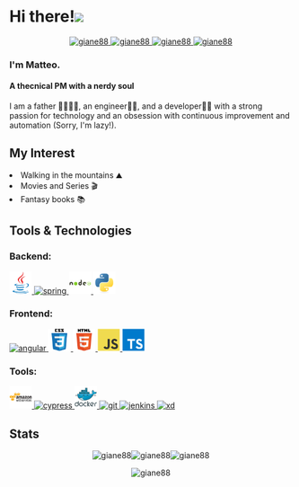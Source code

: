 
<h1>Hi there!<img src="https://media.giphy.com/media/hvRJCLFzcasrR4ia7z/giphy.gif" width="25px"></h1>

<p id="contacts" align="center"> 
    <a href="https://www.linkedin.com/in/matteo-gianello/">
        <img src="https://img.shields.io/badge/LinkedIn-0077B5?style=for-the-badge&logo=linkedin&logoColor=white" alt="giane88"/>
    </a>
    <a href="https://www.instagram.com/giane88/">
        <img src="https://img.shields.io/badge/Instagram-E4405F?style=for-the-badge&logo=instagram&logoColor=white" alt="giane88"/>
    </a>
    <a href="https://www.twitter.com/giane88/">
        <img src="https://img.shields.io/badge/Twitter-1DA1F2?style=for-the-badge&logo=twitter&logoColor=white" alt="giane88"/>
    </a>
    <a href="https://www.hackerrank.com/giane_teo">
        <img src="https://img.shields.io/badge/-Hackerrank-2EC866?style=for-the-badge&logo=HackerRank&logoColor=white" alt="giane88"/>
    </a>
 </p>
 <h3>I'm Matteo.</h3>
 <h4> A thecnical PM with a nerdy soul</h4>
 <p>
I am a father 👨‍👩‍👧‍👦, an engineer👷‍♂️, and a developer🧑‍💻 with a strong passion for technology and an obsession with continuous improvement and automation (Sorry, I'm lazy!).
</p>
<p >
<h2 >My Interest</h2>
<li>Walking in the mountains ⛰️</li>
<li>Movies and Series 🎬</li>
<li>Fantasy books 📚</li>

<h2>Tools & Technologies</h2>
<h3>Backend:</h3>
 <a href="https://www.java.com" target="_blank" rel="noreferrer"> 
    <img src="https://raw.githubusercontent.com/devicons/devicon/master/icons/java/java-original.svg" alt="java" width="40" height="40" background-color="black"/>
 </a>
 <a href="https://spring.io/" target="_blank" rel="noreferrer"> 
    <img src="https://www.vectorlogo.zone/logos/springio/springio-icon.svg" alt="spring" width="40" height="40"/> 
</a>
<a href="https://nodejs.org" target="_blank" rel="noreferrer"> 
    <img src="https://raw.githubusercontent.com/devicons/devicon/master/icons/nodejs/nodejs-original-wordmark.svg" alt="nodejs" width="40" height="40"/> 
</a>  
<a href="https://www.python.org" target="_blank" rel="noreferrer"> 
    <img src="https://raw.githubusercontent.com/devicons/devicon/master/icons/python/python-original.svg" alt="python" width="40" height="40"/> 
</a>
<h3>Frontend:</h3>
<a href="https://angular.io" target="_blank" rel="noreferrer"> 
    <img src="https://angular.io/assets/images/logos/angular/angular.svg" alt="angular" width="40" height="40"/> 
</a>
<a href="https://www.w3schools.com/css/" target="_blank" rel="noreferrer">
    <img src="https://raw.githubusercontent.com/devicons/devicon/master/icons/css3/css3-original-wordmark.svg" alt="css3" width="40" height="40"/> 
</a>
<a href="https://www.w3.org/html/" target="_blank" rel="noreferrer">
    <img src="https://raw.githubusercontent.com/devicons/devicon/master/icons/html5/html5-original-wordmark.svg" alt="html5" width="40" height="40"/> 
</a>
<a href="https://developer.mozilla.org/en-US/docs/Web/JavaScript" target="_blank" rel="noreferrer"> 
    <img src="https://raw.githubusercontent.com/devicons/devicon/master/icons/javascript/javascript-original.svg" alt="javascript" width="40" height="40"/> 
</a>
<a href="https://www.typescriptlang.org/" target="_blank" rel="noreferrer"> 
    <img src="https://raw.githubusercontent.com/devicons/devicon/master/icons/typescript/typescript-original.svg" alt="typescript" width="40" height="40"/> 
</a>

<h3>Tools:</h3>
<a href="https://aws.amazon.com" target="_blank" rel="noreferrer"> 
    <img src="https://raw.githubusercontent.com/devicons/devicon/master/icons/amazonwebservices/amazonwebservices-original-wordmark.svg" alt="aws" width="40" height="40"/> 
</a>
<a href="https://www.cypress.io" target="_blank" rel="noreferrer"> 
    <img src="https://raw.githubusercontent.com/simple-icons/simple-icons/6e46ec1fc23b60c8fd0d2f2ff46db82e16dbd75f/icons/cypress.svg" alt="cypress" width="40" height="40"/> 
</a>
<a href="https://www.docker.com/" target="_blank" rel="noreferrer"> 
    <img src="https://raw.githubusercontent.com/devicons/devicon/master/icons/docker/docker-original-wordmark.svg" alt="docker" width="40" height="40"/> 
</a>
<a href="https://git-scm.com/" target="_blank" rel="noreferrer"> 
    <img src="https://www.vectorlogo.zone/logos/git-scm/git-scm-icon.svg" alt="git" width="40" height="40"/> 
</a>
<a href="https://www.jenkins.io" target="_blank" rel="noreferrer"> 
    <img src="https://www.vectorlogo.zone/logos/jenkins/jenkins-icon.svg" alt="jenkins" width="40" height="40"/> 
</a>
<a href="https://www.adobe.com/products/xd.html" target="_blank" rel="noreferrer"> 
    <img src="https://cdn.worldvectorlogo.com/logos/adobe-xd.svg" alt="xd" width="40" height="40"/> 
</a>
<h2>Stats</h2>
<p align="center"><img  src="https://github-readme-stats.vercel.app/api/top-langs?username=giane88&show_icons=true&locale=en&layout=compact&theme=algolia&hide=tex" alt="giane88" /><img  src="https://github-readme-stats.vercel.app/api?username=giane88&show_icons=true&locale=en&theme=algolia" alt="giane88" /><img  src="https://github-readme-streak-stats.herokuapp.com/?user=giane88&&theme=algolia" alt="giane88" />
</p>
<p align="center"> <img src="https://komarev.com/ghpvc/?username=giane88&label=Profile%20views&color=0e75b6&style=for-the-badge" alt="giane88" /> </p>
